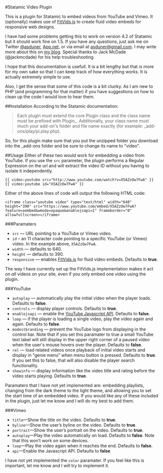 #Statamic Video Plugin

This is a plugin for Statamic to embed videos from YouTube and Vimeo. It (optionally) makes use of [FitVids.js][fitvids] to create fluid video embeds for responsive web designs.

I have had some problems getting this to work on version 4.2 of Statamic but it should work fine on 1.5. If you have any questions, just ask me on Twitter [@asduner][twitter], [App.net][adn], or via email at <asduner@gmail.com>. I may write more about this on [my blog][blog]. Special thanks to Jack McDade (@jackmcdade) for his help troubleshooting.

I hope that this documentation is usefull. It is a bit lengthy but that is more for my own sake so that I can keep track of how everything works. It is actually extremely simple to use.

Also, I get the sense that some of this code is a bit clunky. As I am new to PHP (and programming for that matter) if you have suggestions on how to clean up the code I would love to hear them.

##Installation
According to the Statamic documentation:

>Each plugin must extend the core Plugin class and the class name must be prefixed with Plugin_. Additionally, your class name must much your add-on's folder and file name exactly (for example: _add-ons/play/pi.play.php).

So, for this plugin make sure that you put the unzipped folder you download into the _add-ons folder and be sure to change its name to "video".

##Usage
Either of these two would work for embedding a video from YouTube. If you use the `src` parameter, the plugin performs a Regular Expression on the url and will extract the video ID without you having to isolate it independently.

	{{ video:youtube src="http://www.youtube.com/watch?v=X5AZzOw7FwA" }}
	{{ video:youtube id="X5AZzOw7FwA" }}
	
Either of the above lines of code will output the following HTML code:
	
	<iframe class="youtube video" type="text/html" width="640" height="390" src="https://www.youtube.com/embed/X5AZzOw7FwA?feature=oembed&wmode=opaque&enablejsapi=1" frameborder="0" allowfullscreen></iframe>

###Paramaters
* `src` — URL pointing to a YouTube or Vimeo video. 
* `id` – an 11 character code pointing to a specific YouTube (or Vimeo) video. In the example above, `X5AZzOw7FwA`.
* `width` — defaults to 640.
* `height` — defaults to 390.
* `responsive` — enables [FitVids.js][fitvids] for fluid video embeds. Defaults to **true**.

The way I have currently set up the FitVids.js implementation makes it act on *all* videos on your site, even if you only embed one video using the plugin.

###YouTube
* `autoplay` — automatically play the initial video when the player loads. Defaults to **false**.
* `controls` — display player controls. Defaults to **true**.
* `enablejsapi` — enable the [YouTube Javascript API][jsapi]. Defaults to **false**.
* `loop` — if the player is loading a single video, play the video again and again. Defaults to **false**.
* `modestbranding` — prevent the YouTube logo from displaying in the control bar. Note that if you set this paramater to true a small YouTube text label will still display in the upper right corner of a paused video when the user's mouse hovers over the player. Defaults to **false**.
* `rel` — load related videos once playback of initial video starts and display in "genie menu" when menu button is pressed. Defaults to **true**. If you set this to false, that will also disable the player search functionality.
* `showinfo` — display information like the video title and rating before the video starts playing. Defaults to **true**.

Paramaters that I have not yet implemented are: embedding playlists, changing from the dark theme to the light theme, and allowing you to set the start time of an embedded video. If you would like any of these included in the plugin, just let me know and I will do my best to add them.

###Vimeo
* `title`—Show the title on the video. Defaults to **true**.
* `byline`—Show the user’s byline on the video. Defaults to **true**.
* `portrait`—Show the user’s portrait on the video. Defaults to **true**.
* `autoplay`—Play the video automatically on load. Defaults to **false**. Note that this won’t work on some devices.
* `loop`—Play the video again when it reaches the end. Defaults to **false**.
* `api`—Enable the Javascript API. Defaults to **false**

I have not yet implemented the `color` paramater. If you feel like this is important, let me know and I will try to implement it.


[twitter]:https://twitter.com/asduner
[adn]:https://alpha.app.net/duner
[fitvids]:https://github.com/davatron5000/FitVids.js
[jsapi]:https://developers.google.com/youtube/iframe_api_reference
[blog]:http://alexduner.com
